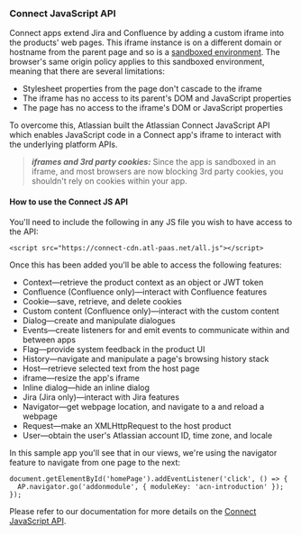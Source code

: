 ### Connect JavaScript API

Connect apps extend Jira and Confluence by adding a custom iframe into the products' web pages. This iframe instance is 
on a different domain or hostname from the parent page and so is a 
[sandboxed environment](https://en.wikipedia.org/wiki/Sandbox_%28computer_security%29). The browser's same origin policy 
applies to this sandboxed environment, meaning that there are several limitations:

- Stylesheet properties from the page don't cascade to the iframe
- The iframe has no access to its parent's DOM and JavaScript properties
- The page has no access to the iframe's DOM or JavaScript properties

To overcome this, Atlassian built the Atlassian Connect JavaScript API which enables JavaScript code in a Connect app's
iframe to interact with the underlying platform APIs.

> **_iframes and 3rd party cookies:_** Since the app is sandboxed in an iframe, and most browsers are now blocking 3rd party cookies, you shouldn't rely on cookies within your app.

#### How to use the Connect JS API

You'll need to include the following in any JS file you wish to have access to the API:

```
<script src="https://connect-cdn.atl-paas.net/all.js"></script>
```

Once this has been added you'll be able to access the following features:
- Context—retrieve the product context as an object or JWT token
- Confluence (Confluence only)—interact with Confluence features
- Cookie—save, retrieve, and delete cookies
- Custom content (Confluence only)—interact with the custom content
- Dialog—create and manipulate dialogues
- Events—create listeners for and emit events to communicate within and between apps
- Flag—provide system feedback in the product UI
- History—navigate and manipulate a page's browsing history stack
- Host—retrieve selected text from the host page
- iframe—resize the app's iframe
- Inline dialog—hide an inline dialog
- Jira (Jira only)—interact with Jira features
- Navigator—get webpage location, and navigate to a and reload a webpage
- Request—make an XMLHttpRequest to the host product
- User—obtain the user's Atlassian account ID, time zone, and locale

In this sample app you'll see that in our views, we're using the navigator feature to navigate from one page to the next:

```
document.getElementById('homePage').addEventListener('click', () => {
  AP.navigator.go('addonmodule', { moduleKey: 'acn-introduction' });
});
```

Please refer to our documentation for more details on the [Connect JavaScript API](https://developer.atlassian.com/cloud/jira/platform/about-the-connect-javascript-api/).